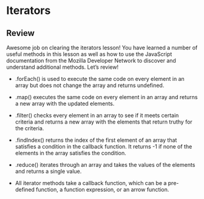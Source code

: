 # Iterators

## Review
Awesome job on clearing the iterators lesson! You have learned a number of useful methods in this lesson as well as how to use the JavaScript documentation from the Mozilla Developer Network to discover and understand additional methods. Let’s review!

- .forEach() is used to execute the same code on every element in an array but does not change the array and returns undefined.

- .map() executes the same code on every element in an array and returns a new array with the updated elements.

- .filter() checks every element in an array to see if it meets certain criteria and returns a new array with the elements that return truthy for the criteria.

- .findIndex() returns the index of the first element of an array that satisfies a condition in the callback function. It returns -1 if none of the elements in the array satisfies the condition.

- .reduce() iterates through an array and takes the values of the elements and returns a single value.

- All iterator methods take a callback function, which can be a pre-defined function, a function expression, or an arrow function.